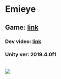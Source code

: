 # Emieye

<h2>Game: <a href="https://gamejolt.com/games/Emye/518203">link</a></h2>
<h3>Dev video: <a href="https://youtu.be/1zR5vFMwo9E">link</a><h3>
<p>Unity ver: 2019.4.0f1</p>

<br>
<img src="thumbnail.jpg">

